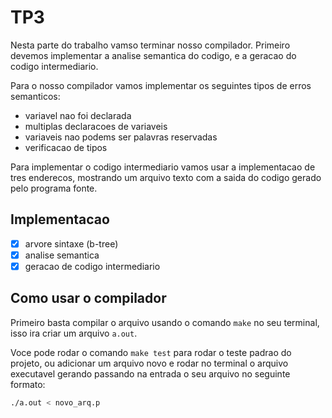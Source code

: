 # TP3

Nesta parte do trabalho vamso terminar nosso compilador. Primeiro devemos implementar a analise semantica do codigo, e a geracao do codigo intermediario.

Para o nosso compilador vamos implementar os seguintes tipos de erros semanticos:

- variavel nao foi declarada
- multiplas declaracoes de variaveis
- variaveis nao podems ser palavras reservadas
- verificacao de tipos

Para implementar o codigo intermediario vamos usar a implementacao de tres enderecos, mostrando um arquivo texto com a saida do codigo gerado pelo programa fonte.

## Implementacao

 - [x] arvore sintaxe (b-tree)
 - [x] analise semantica
 - [x] geracao de codigo intermediario

 ## Como usar o compilador

Primeiro basta compilar o arquivo usando o comando `make` no seu terminal, isso ira criar um arquivo `a.out`.

Voce pode rodar o comando `make test` para rodar o teste padrao do projeto, ou adicionar um arquivo novo e rodar no terminal o 
arquivo executavel gerando passando na entrada o seu arquivo no seguinte formato:

```bash
./a.out < novo_arq.p
```
